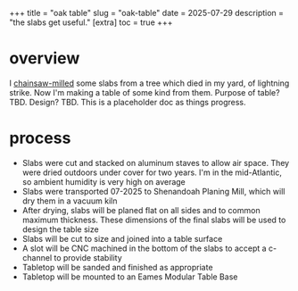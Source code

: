 +++
title = "oak table"
slug = "oak-table"
date = 2025-07-29
description = "the slabs get useful."
[extra]
  toc = true
+++

# overview

I [chainsaw-milled](https://nnix.com/projects/logmilling) some slabs from a tree which died in my yard, of lightning strike. Now I'm making a table of some kind from them. Purpose of table? TBD. Design? TBD. This is a placeholder doc as things progress.

# process
* Slabs were cut and stacked on aluminum staves to allow air space. They were dried outdoors under cover for two years. I'm in the mid-Atlantic, so ambient humidity is very high on average
* Slabs were transported 07-2025 to Shenandoah Planing Mill, which will dry them in a vacuum kiln
* After drying, slabs will be planed flat on all sides and to common maximum thickness. These dimensions of the final slabs will be used to design the table size
* Slabs will be cut to size and joined into a table surface
* A slot will be CNC machined in the bottom of the slabs to accept a c-channel to provide stability
* Tabletop will be sanded and finished as appropriate
* Tabletop will be mounted to an Eames Modular Table Base